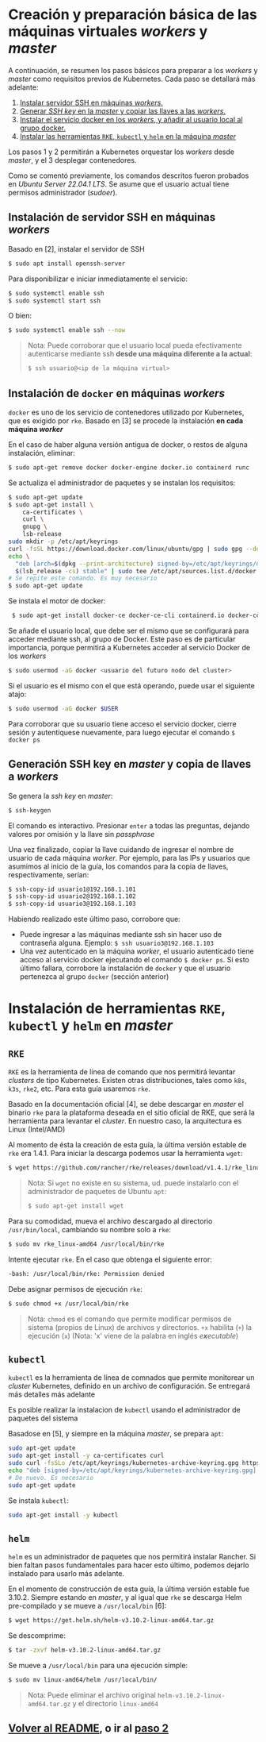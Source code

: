 # Creación y preparación básica de las máquinas virtuales _workers_ y _master_

A continuación, se resumen los pasos básicos para preparar a los _workers_ y _master_ como requisitos previos de Kubernetes. Cada paso se detallará más adelante:

1. [Instalar servidor SSH en máquinas _workers_.](#instalación-de-servidor-ssh-en-máquinas-workers)
2. [Generar _SSH key_ en la _master_ y copiar las llaves a las _workers_.](#generación-ssh-key-en-master-y-copia-de-llaves-a-workers)
3. [Instalar el servicio docker en los _workers_, y añadir al usuario local al grupo docker.](#instalación-de-docker-en-máquinas-workers)
4. [Instalar las herramientas `RKE`, `kubectl` y `helm` en la máquina _master_](#instalación-de-herramientas-rke-kubectl-y-helm-en-master)

Los pasos 1 y 2 permitirán a Kubernetes orquestar los _workers_ desde _master_, y el 3 desplegar contenedores.

Como se comentó previamente, los comandos descritos fueron probados en _Ubuntu Server 22.04.1 LTS_. Se asume que el usuario actual tiene permisos administrador (_sudoer_).

## Instalación de servidor SSH en máquinas _workers_

Basado en [2], instalar el servidor de SSH

```bash
$ sudo apt install openssh-server
```

Para disponibilizar e iniciar inmediatamente el servicio:

```bash
$ sudo systemctl enable ssh
$ sudo systemctl start ssh
```

O bien:

```bash
$ sudo systemctl enable ssh --now
```

> Nota: Puede corroborar que el usuario local pueda efectivamente autenticarse mediante ssh **desde una máquina diferente a la actual**:
>
> ```bash
> $ ssh usuario@<ip de la máquina virtual>
> ```

## Instalación de `docker` en máquinas _workers_

`docker` es uno de los servicio de contenedores utilizado por Kubernetes, que es exigido por `rke`. Basado en [3] se procede la instalación **en cada máquina _worker_**

En el caso de haber alguna versión antigua de docker, o restos de alguna instalación, eliminar:

```bash
$ sudo apt-get remove docker docker-engine docker.io containerd runc
```

Se actualiza el administrador de paquetes y se instalan los requisitos:

```bash
$ sudo apt-get update
$ sudo apt-get install \
    ca-certificates \
    curl \
    gnupg \
    lsb-release
sudo mkdir -p /etc/apt/keyrings
curl -fsSL https://download.docker.com/linux/ubuntu/gpg | sudo gpg --dearmor -o /etc/apt/keyrings/docker.gpg
echo \
  "deb [arch=$(dpkg --print-architecture) signed-by=/etc/apt/keyrings/docker.gpg] https://download.docker.com/linux/ubuntu \
  $(lsb_release -cs) stable" | sudo tee /etc/apt/sources.list.d/docker.list > /dev/null
# Se repite este comando. Es muy necesario
$ sudo apt-get update
```

Se instala el motor de docker:

```bash
 $ sudo apt-get install docker-ce docker-ce-cli containerd.io docker-compose-plugin
```

Se añade el usuario local, que debe ser el mismo que se configurará para acceder mediante ssh, al grupo de Docker. Este paso es de particular importancia, porque permitirá a Kubernetes acceder al servicio Docker de los _workers_

```bash
$ sudo usermod -aG docker <usuario del futuro nodo del cluster>
```

Si el usuario es el mismo con el que está operando, puede usar el siguiente atajo:

```bash
$ sudo usermod -aG docker $USER
```

Para corroborar que su usuario tiene acceso el servicio docker, cierre sesión y autentíquese nuevamente, para luego ejecutar el comando `$ docker ps`

## Generación SSH key en _master_ y copia de llaves a _workers_

Se genera la _ssh key_ en _master_:

```bash
$ ssh-keygen
```

El comando es interactivo. Presionar `enter` a todas las preguntas, dejando valores por omisión y la llave sin _passphrase_

Una vez finalizado, copiar la llave cuidando de ingresar el nombre de usuario de cada máquina _worker_. Por ejemplo, para las IPs y usuarios que asumimos al inicio de la guía, los comandos para la copia de llaves, respectivamente, serían:

```bash
$ ssh-copy-id usuario1@192.168.1.101
$ ssh-copy-id usuario2@192.168.1.102
$ ssh-copy-id usuario3@192.168.1.103
```

Habiendo realizado este último paso, corrobore que:

- Puede ingresar a las máquinas mediante ssh sin hacer uso de contraseña alguna. Ejemplo: `$ ssh usuario3@192.168.1.103`
- Una vez autenticado en la máquina _worker_, el usuario autenticado tiene acceso al servicio docker ejecutando el comando `$ docker ps`. Si esto último fallara, corrobore la instalación de `docker` y que el usuario pertenezca al grupo `docker` (sección anterior)

# Instalación de herramientas `RKE`, `kubectl` y `helm` en _master_

## `RKE`

`RKE` es la herramienta de línea de comando que nos permitirá levantar _clusters_ de tipo Kubernetes. Existen otras distribuciones, tales como `k8s`, `k3s`, `rke2`, etc. Para esta guía usaremos `rke`.

Basado en la documentación oficial [4], se debe descargar en _master_ el binario `rke` para la plataforma deseada en el sitio oficial de RKE, que será la herramienta para levantar el _cluster_. En nuestro caso, la arquitectura es Linux (Intel/AMD)

Al momento de ésta la creación de esta guía, la última versión estable de `rke` era 1.4.1. Para iniciar la descarga podemos usar la herramienta `wget`:

```bash
$ wget https://github.com/rancher/rke/releases/download/v1.4.1/rke_linux-amd64
```

> Nota: Si `wget` no existe en su sistema, ud. puede instalarlo con el administrador de paquetes de Ubuntu `apt`:
>
> ```bash
> $ sudo apt-get install wget
> ```

Para su comodidad, mueva el archivo descargado al directorio `/usr/bin/local`, cambiando su nombre solo a `rke`:

```bash
$ sudo mv rke_linux-amd64 /usr/local/bin/rke
```

Intente ejecutar `rke`. En el caso que obtenga el siguiente error:

```bash
-bash: /usr/local/bin/rke: Permission denied
```

Debe asignar permisos de ejecución `rke`:

```bash
$ sudo chmod +x /usr/local/bin/rke
```

> Nota: `chmod` es el comando que permite modificar permisos de sistema (propios de Linux) de archivos y directorios. `+x` habilita (`+`) la ejecución (`x`) (Nota: 'x' viene de la palabra en inglés _e**x**ecutable_)

## `kubectl`

`kubectl` es la herramienta de línea de comnados que permite monitorear un _cluster_ Kubernetes, definido en un archivo de configuración. Se entregará más detalles más adelante

Es posible realizar la instalacion de `kubectl` usando el administrador de paquetes del sistema

Basadose en [5], y siempre en la máquina _master_, se prepara `apt`:

```bash
sudo apt-get update
sudo apt-get install -y ca-certificates curl
sudo curl -fsSLo /etc/apt/keyrings/kubernetes-archive-keyring.gpg https://packages.cloud.google.com/apt/doc/apt-key.gpg
echo "deb [signed-by=/etc/apt/keyrings/kubernetes-archive-keyring.gpg] https://apt.kubernetes.io/ kubernetes-xenial main" | sudo tee /etc/apt/sources.list.d/kubernetes.list
# De nuevo. Es necesario
sudo apt-get update
```

Se instala `kubectl`:

```bash
sudo apt-get install -y kubectl
```

## `helm`

`helm` es un administrador de paquetes que nos permitirá instalar Rancher. Si bien faltan pasos fundamentales para hacer esto último, podemos dejarlo instalado para usarlo más adelante.

En el momento de construcción de esta guía, la última versión estable fue 3.10.2. Siempre estando en _master_, y al igual que `rke` se descarga Helm pre-compilado y se mueve a `/usr/local/bin` [6]:

```bash
$ wget https://get.helm.sh/helm-v3.10.2-linux-amd64.tar.gz
```

Se descomprime:

```bash
$ tar -zxvf helm-v3.10.2-linux-amd64.tar.gz
```

Se mueve a `/usr/local/bin` para una ejecución simple:

```bash
$ sudo mv linux-amd64/helm /usr/local/bin/
```

> Nota: Puede eliminar el archivo original `helm-v3.10.2-linux-amd64.tar.gz` y el directorio `linux-amd64`

## **[Volver al README](/README.md), o ir al [paso 2](/02_CreacionNFS.md)**
